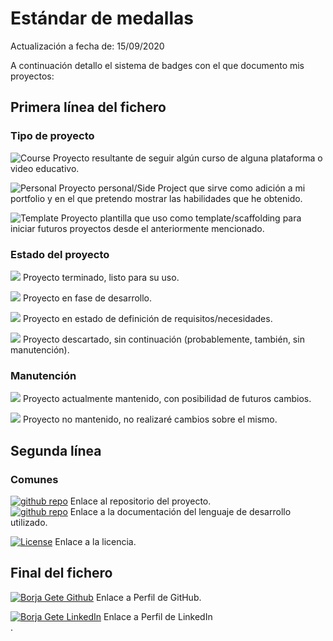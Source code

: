 # Estándar de medallas

Actualización a fecha de: 15/09/2020

A continuación detallo el sistema de badges con el que documento mis proyectos:

## Primera línea del fichero
### Tipo de proyecto

![Course](https://img.shields.io/badge/Project-Course-yellow.svg) 
Proyecto resultante de seguir algún curso de alguna plataforma o video educativo.

![Personal](https://img.shields.io/badge/Project-Personal-blue.svg)
Proyecto personal/Side Project que sirve como adición a mi portfolio y en el que pretendo mostrar las habilidades que he obtenido.

![Template](https://img.shields.io/badge/Project-Template-green.svg)
Proyecto plantilla que uso como template/scaffolding para iniciar futuros proyectos desde el anteriormente mencionado.

### Estado del proyecto

![](https://img.shields.io/badge/Status-Finished-blue.svg)
Proyecto terminado, listo para su uso.

![](https://img.shields.io/badge/Status-In_progress-brightgreen.svg)
Proyecto en fase de desarrollo.

![](https://img.shields.io/badge/Status-Definition-purple.svg)
Proyecto en estado de definición de requisitos/necesidades.

![](https://img.shields.io/badge/Status-Discarded-lightgrey.svg)
Proyecto descartado, sin continuación (probablemente, también, sin manutención).

### Manutención

![](https://img.shields.io/badge/Maintained-Yes-brightgreen.svg)
Proyecto actualmente mantenido, con posibilidad de futuros cambios.

![](https://img.shields.io/badge/Maintained-No-red.svg)
Proyecto no mantenido, no realizaré cambios sobre el mismo.

## Segunda línea
### Comunes

<a href="https://github.com/BorjaG90/media" alt="Github Repository Link">
<img alt="github repo" src="https://img.shields.io/badge/github-repo-black?logo=github"/></a>
Enlace al repositorio del proyecto.

<br/>

<a href="https://www.python.org/download/releases/3.0/" alt="Documentation Link">
<img alt="github repo" src="https://img.shields.io/badge/Made_with-Python-brightgreen"/></a>
Enlace a la documentación del lenguaje de desarrollo utilizado.

<br/>

<a href="https://github.com/BorjaG90/Media/blob/master/License.md" alt="License"><img src="https://img.shields.io/badge/license-MIT-green.svg" title="Go To License" alt="License"/></a>
Enlace a la licencia.

## Final del fichero

<a href="https://github.com/BorjaG90" alt="Borja Gete Github"><img src="https://img.shields.io/badge/BorjaG90-black?style=for-the-badge&logo=github" title="Go To Github Profile" alt="Borja Gete Github"/></a>
Enlace a Perfil de GitHub.
</br>

<a href="https://linkedin.com/borjag90" alt="Borja Gete LinkedIn"><img src="https://img.shields.io/badge/BorjaG90-blue?style=for-the-badge&logo=linkedin" title="Go To LinkedIn Profile" alt="Borja Gete LinkedIn"/></a>
Enlace a Perfil de LinkedIn</br>.
